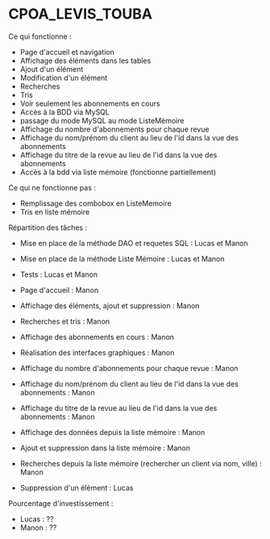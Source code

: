 # CPOA_LEVIS_TOUBA

Ce qui fonctionne :

- Page d'accueil et navigation
- Affichage des éléments dans les tables
- Ajout d'un élément
- Modification d'un élément
- Recherches
- Tris
- Voir seulement les abonnements en cours
- Accès à la BDD via MySQL
- passage du mode MySQL au mode ListeMémoire
- Affichage du nombre d'abonnements pour chaque revue
- Affichage du nom/prénom du client au lieu de l'id dans la vue des abonnements
- Affichage du titre de la revue au lieu de l'id dans la vue des abonnements
- Accès à la bdd via liste mémoire (fonctionne partiellement)

Ce qui ne fonctionne pas :

- Remplissage des combobox en ListeMemoire
- Tris en liste mémoire

Répartition des tâches :

- Mise en place de la méthode DAO et requetes SQL : Lucas et Manon
- Mise en place de la méthode Liste Mémoire : Lucas et Manon
- Tests : Lucas et Manon

- Page d'accueil : Manon
- Affichage des éléments, ajout et suppression : Manon
- Recherches et tris : Manon
- Affichage des abonnements en cours : Manon
- Réalisation des interfaces graphiques : Manon
- Affichage du nombre d'abonnements pour chaque revue : Manon
- Affichage du nom/prénom du client au lieu de l'id dans la vue des abonnements : Manon
- Affichage du titre de la revue au lieu de l'id dans la vue des abonnements : Manon
- Affichage des données depuis la liste mémoire : Manon
- Ajout et suppression dans la liste mémoire : Manon
- Recherches depuis la liste mémoire (rechercher un client via nom, ville) : Manon

- Suppression d'un élément : Lucas

Pourcentage d'investissement : 

- Lucas : ??
- Manon : ??
